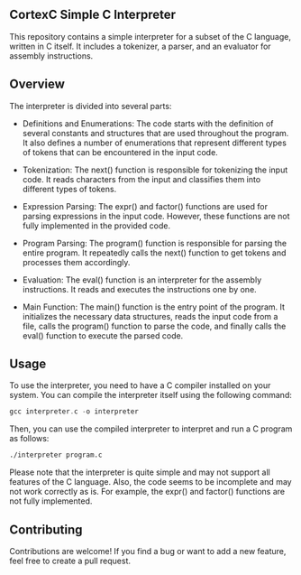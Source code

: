 ## CortexC Simple C Interpreter

This repository contains a simple interpreter for a subset of the C language, written in C itself. It includes a tokenizer, a parser, and an evaluator for assembly instructions.


## Overview 
The interpreter is divided into several parts:

*  Definitions and Enumerations: The code starts with the definition of several constants and structures that are used throughout the program. It also defines a number of enumerations that represent different types of tokens that can be encountered in the input code.

* Tokenization: The next() function is responsible for tokenizing the input code. It reads characters from the input and classifies them into different types of tokens.

* Expression Parsing: The expr() and factor() functions are used for parsing expressions in the input code. However, these functions are not fully implemented in the provided code.

* Program Parsing: The program() function is responsible for parsing the entire program. It repeatedly calls the next() function to get tokens and processes them accordingly.

* Evaluation: The eval() function is an interpreter for the assembly instructions. It reads and executes the instructions one by one.

* Main Function: The main() function is the entry point of the program. It initializes the necessary data structures, reads the input code from a file, calls the program() function to parse the code, and finally calls the eval() function to execute the parsed code.

## Usage

To use the interpreter, you need to have a C compiler installed on your system. You can compile the interpreter itself using the following command:

```c
gcc interpreter.c -o interpreter
```
Then, you can use the compiled interpreter to interpret and run a C program as follows:

```bash
./interpreter program.c
```

Please note that the interpreter is quite simple and may not support all features of the C language. Also, the code seems to be incomplete and may not work correctly as is. For example, the expr() and factor() functions are not fully implemented.

## Contributing 

Contributions are welcome! If you find a bug or want to add a new feature, feel free to create a pull request.
